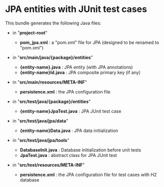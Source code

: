# JPA entities with JUnit test cases

This bundle generates the following Java files:

 - in "**project-root**"  
   - **pom_jpa.xml** : a "pom.xml" file for JPA (designed to be renamed to "pom.xml")
   
 - in "**src/main/java/{package}/entities**"  
   - **{entity-name}.java** : JPA entity (with JPA annotations)  
   - **{entity-name}Id.java** : JPA composite primary key (if any)  
   
 - in "**src/main/resources/META-INF**"  
   - **persistence.xml** : the JPA configuration file
   
 - in "**src/test/java/{package}/entities**"  
   - **{entity-name}JpaTest.java** : JPA JUnit test case

 - in "**src/test/java/jpa/data**"  
   - **{entity-name}Data.java** : JPA data initialization 

 - in "**src/test/java/jpa/tools**"  
   - **DatabaseInit.java** : Database initialization before unit tests
   - **JpaTest.java** : abstract class for JPA JUnit test
   
 - in "**src/test/resources/META-INF**"  
   - **persistence.xml** : the JPA configuration file for test cases with H2 database

    
 
   